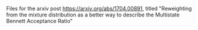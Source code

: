 Files for the arxiv post https://arxiv.org/abs/1704.00891, titled
"Reweighting from the mixture distribution as a better way to describe
the Multistate Bennett Acceptance Ratio"